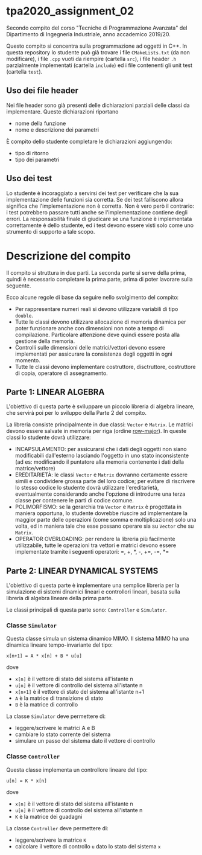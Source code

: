 # tpa2020_assignment_02
Secondo compito del corso "Tecniche di Programmazione Avanzata" del Dipartimento di Ingegneria Industriale, anno accademico 2019/20.

Questo compito si concentra sulla programmazione ad oggetti in C++.
In questa repository lo studente può già trovare i file `CMakeLists.txt` (da non modificare), i file `.cpp` vuoti da riempire (cartella `src`), i file header `.h` parzialmente implementati (cartella `include`) ed i file contenenti gli unit test (cartella `test`). 

## Uso dei file header
Nei file header sono già presenti delle dichiarazioni parziali delle classi da implementare.
Queste dichiarazioni riportano
* nome della funzione
* nome e descrizione dei parametri

È compito dello studente completare le dichiarazioni aggiungendo:
* tipo di ritorno 
* tipo dei parametri

## Uso dei test
Lo studente è incoraggiato a servirsi dei test per verificare che la sua implementazione delle funzioni sia corretta.
Se dei test falliscono allora significa che l'implementazione non è corretta.
Non è vero però il contrario: i test potrebbero passare tutti anche se l'implementazione contiene degli errori.
La responsabilità finale di giudicare se una funzione è implementata correttamente è dello studente, ed i test devono essere
visti solo come uno strumento di supporto a tale scopo.


# Descrizione del compito
Il compito si struttura in due parti. La seconda parte si serve della prima, quindi è necessario completare la prima parte, prima di poter lavorare sulla seguente.

Ecco alcune regole di base da seguire nello svolgimento del compito:
* Per rappresentare numeri reali si devono utilizzare variabili di tipo `double`. 
* Tutte le classi devono utilizzare allocazione di memoria dinamica per poter funzionare anche con dimensioni non note a tempo di compilazione. Particolare attenzione deve quindi essere posta alla gestione della memoria. 
* Controlli sulle dimensioni delle matrici/vettori devono essere implementati per assicurare la consistenza degli oggetti in ogni momento.
* Tutte le classi devono implementare costruttore, disctruttore, costruttore di copia, operatore di assegnamento.


## Parte 1: LINEAR ALGEBRA
L'obiettivo di questa parte è sviluppare un piccolo libreria di algebra lineare, che servirà poi per lo sviluppo della Parte 2 del compito.

La libreria consiste principalmente in due classi: `Vector` e `Matrix`. Le matrici devono essere salvate in memoria per riga (ordine [row-major](https://en.wikipedia.org/wiki/Row-_and_column-major_order)). In queste classi lo studente dovrà utilizzare:
* INCAPSULAMENTO: per assicurarsi che i dati degli oggetti non siano modificabili dall'esterno lasciando l'oggetto in uno stato inconsistente (ad es: modificando il puntatore alla memoria contenente i dati della matrice/vettore)
* EREDITARIETÀ: le classi `Vector` e `Matrix` dovranno certamente essere simili e condividere grossa parte del loro codice; per evitare di riscrivere lo stesso codice lo studente dovrà utilizzare l'ereditarietà, eventualmente considerando anche l'opzione di introdurre una terza classe per contenere le parti di codice comune.
* POLIMORFISMO: se la gerarchia tra `Vector` e `Matrix` è progettata in maniera opportuna, lo studente dovrebbe riuscire ad implementare la maggior parte delle operazioni (come somma e moltiplicazione) solo una volta, ed in maniera tale che esse possano operare sia su `Vector` che su `Matrix`.
* OPERATOR OVERLOADING: per rendere la libreria più facilmente utilizzabile, tutte le operazioni tra vettori e matrici devono essere implementate tramite i seguenti operatori: =, +, *, -, +=, -=, *=

## Parte 2: LINEAR DYNAMICAL SYSTEMS
L'obiettivo di questa parte è implementare una semplice libreria per la simulazione di sistemi dinamici lineari e controllori lineari, basata sulla libreria di algebra lineare della prima parte.

Le classi principali di questa parte sono: `Controller` e `Simulator`.

### Classe `Simulator`
Questa classe simula un sistema dinamico MIMO.
Il sistema MIMO ha una dinamica lineare tempo-invariante del tipo:
```
x[n+1] = A * x[n] + B * u[u]
```
dove
* `x[n]` è il vettore di stato del sistema all'istante n
* `u[n]` è il vettore di controllo del sistema all'istante n
* `x[n+1]` è il vettore di stato del sistema all'istante n+1
* `A` è la matrice di transizione di stato
* `B` è la matrice di controllo

La classe `Simulator` deve permettere di:
* leggere/scrivere le matrici A e B
* cambiare lo stato corrente del sistema
* simulare un passo del sistema dato il vettore di controllo


### Classe `Controller`
Questa classe implementa un controllore lineare del tipo:
```
u[n] = K * x[n]
```
dove
* `x[n]` è il vettore di stato del sistema all'istante n
* `u[n]` è il vettore di controllo del sistema all'istante n
* `K` è la matrice dei guadagni

La classe `Controller` deve permettere di:
* leggere/scrivere la matrice `K`
* calcolare il vettore di controllo `u` dato lo stato del sistema `x`
